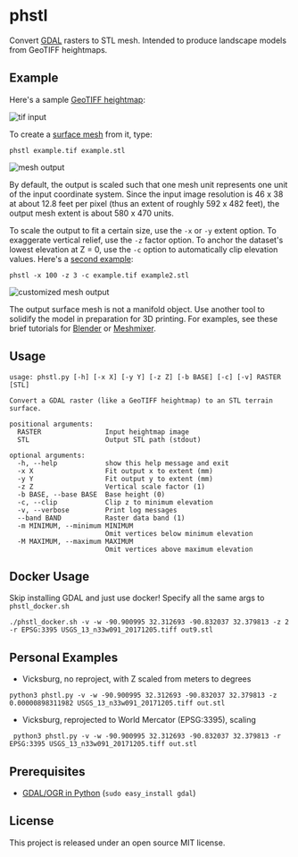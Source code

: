 # phstl

Convert [GDAL](http://www.gdal.org/) rasters to STL mesh. Intended to produce landscape models from GeoTIFF heightmaps.

## Example

Here's a sample [GeoTIFF heightmap](demo/example.tif):

![tif input](/demo/exampletif.png)

To create a [surface mesh](demo/example.stl) from it, type:

	phstl example.tif example.stl

![mesh output](demo/examplemesh.png)

By default, the output is scaled such that one mesh unit represents one unit of the input coordinate system. Since the
input image resolution is 46 x 38 at about 12.8 feet per pixel (thus an extent of roughly 592 x 482 feet), the output
mesh extent is about 580 x 470 units.

To scale the output to fit a certain size, use the `-x` or `-y` extent option. To exaggerate vertical relief, use
the `-z` factor option. To anchor the dataset's lowest elevation at Z = 0, use the `-c` option to automatically clip
elevation values. Here's a [second example](demo/example2.stl):

	phstl -x 100 -z 3 -c example.tif example2.stl

![customized mesh output](demo/examplemesh2.png)

The output surface mesh is not a manifold object. Use another tool to solidify the model in preparation for 3D printing.
For examples, see these brief tutorials for [Blender](demo/blender.md) or [Meshmixer](demo/meshmixer.md).

## Usage

    usage: phstl.py [-h] [-x X] [-y Y] [-z Z] [-b BASE] [-c] [-v] RASTER [STL]
    
    Convert a GDAL raster (like a GeoTIFF heightmap) to an STL terrain surface.
    
    positional arguments:
      RASTER                Input heightmap image
      STL                   Output STL path (stdout)
    
    optional arguments:
      -h, --help            show this help message and exit
      -x X                  Fit output x to extent (mm)
      -y Y                  Fit output y to extent (mm)
      -z Z                  Vertical scale factor (1)
      -b BASE, --base BASE  Base height (0)
      -c, --clip            Clip z to minimum elevation
      -v, --verbose         Print log messages
      --band BAND           Raster data band (1)
      -m MINIMUM, --minimum MINIMUM
                            Omit vertices below minimum elevation
      -M MAXIMUM, --maximum MAXIMUM
                            Omit vertices above maximum elevation

## Docker Usage

Skip installing GDAL and just use docker! Specify all the same args to `phstl_docker.sh`

```commandline
./phstl_docker.sh -v -w -90.900995 32.312693 -90.832037 32.379813 -z 2 -r EPSG:3395 USGS_13_n33w091_20171205.tiff out9.stl
```

## Personal Examples

- Vicksburg, no reproject, with Z scaled from meters to degrees

```commandline
python3 phstl.py -v -w -90.900995 32.312693 -90.832037 32.379813 -z 0.00000898311982 USGS_13_n33w091_20171205.tiff out.stl
```

- Vicksburg, reprojected to World Mercator (EPSG:3395), scaling

```commandline
 python3 phstl.py -v -w -90.900995 32.312693 -90.832037 32.379813 -r EPSG:3395 USGS_13_n33w091_20171205.tiff out.stl
```

## Prerequisites

- [GDAL/OGR in Python](http://trac.osgeo.org/gdal/wiki/GdalOgrInPython) (`sudo easy_install gdal`)

## License

This project is released under an open source MIT license.
